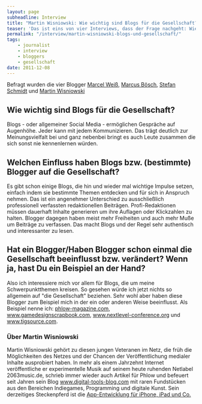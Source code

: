```yaml
---
layout: page
subheadline: Interview
title: "Martin Wisniowski: Wie wichtig sind Blogs für die Gesellschaft?"
teaser: 'Das ist eins von vier Interviews, dass der Frage nachgeht: Wie wichtig sind Blogs für die Gesellschaft?'
permalink: "/interview/martin-wisniowski-blogs-und-gesellschaft/"
tags:
    - journalist
    - interview
    - bloggers
    - gesellschaft
date: 2011-12-08
---
```

Befragt wurden die vier Blogger <a href="{{ site.url }}/interview/marcel-weiss-blogs-und-gesellschaft">Marcel Weiß</a>, <a href="{{ site.url }}/interview/marcus-boesch-blogs-und-gesellschaft">Marcus Bösch</a>, <a href="{{ site.url }}/interview/stefan-schmidt-blogs-und-gesellschaft">Stefan Schmidt</a> und <a href="{{ site.url }}/interview/martin-wisniowski-blogs-und-gesellschaft">Martin Wisniowski</a>




## Wie wichtig sind Blogs für die Gesellschaft?

Blogs - oder allgemeiner Social Media - ermöglichen Gespräche auf Augenhöhe. Jeder kann mit jedem Kommunizieren. Das trägt deutlich zur Meinungsvielfalt bei und ganz nebenbei bringt es auch Leute zusammen die sich sonst nie kennenlernen würden.


## Welchen Einfluss haben Blogs bzw. (bestimmte) Blogger auf die Gesellschaft?

Es gibt schon einige Blogs, die hin und wieder mal wichtige Impulse setzen, einfach indem sie bestimmte Themen entdecken und für sich in Anspruch nehmen. Das ist ein angenehmer Unterschied zu ausschließlich professionell verfassten redaktionellen Beiträgen. Profi-Redaktionen müssen dauerhaft Inhalte generieren um ihre Auflagen oder Klickzahlen zu halten. Blogger dagegen haben meist mehr Freiheiten und auch mehr Muße um Beiträge zu verfassen. Das macht Blogs und der Regel sehr authentisch und interessanter zu lesen.


## Hat ein Blogger/Haben Blogger schon einmal die Gesellschaft beeinflusst bzw. verändert? Wenn ja, hast Du ein Beispiel an der Hand?

Also ich interessiere mich vor allem für Blogs, die um meine Schwerpunktthemen kreisen. So gesehen würde ich jetzt nichts so allgemein auf "die Gesellschaft" beziehen. Sehr wohl aber haben diese Blogger zum Beispiel mich in der ein oder anderen Weise beeinflusst. Als Beispiel nenne ich: <a href="http://phlow-magazine.com/">phlow-magazine.com</a>, <a href="http://www.gamedesignscrapbook.com/">www.gamedesignscrapbook.com</a>, <a href="http://www.nextlevel-conference.org/">www.nextlevel-conference.org</a> und <a href="http://www.tigsource.com/">www.tigsource.com</a>.


### Über Martin Wisniowski

Martin Wisniowski gehört zu diesen jungen Veteranen im Netz, die früh die Möglichkeiten des Netzes und der Chancen der Veröffentlichung medialer Inhalte ausprobiert haben. In mehr als einem Jahrzehnt Internet veröffentliche er experimentelle Musik auf seinem heute ruhenden Netlabel 2063music.de, schrieb immer wieder auch Artikel für Phlow und befeuert seit Jahren sein Blog <a href="http://www.digital-tools-blog.com/" target="_blank">www.digital-tools-blog.com</a> mit raren Fundstücken aus den Bereichen Indiegames, Programming und digitale Kunst. Sein derzeitiges Steckenpferd ist die <a href="http://www.sunday-monday-games.de/" target="_blank">App-Entwicklung für iPhone, iPad und Co.</a>